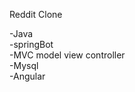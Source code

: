 Reddit Clone


-Java</br>
-springBot</br>
-MVC  model view controller</br>
-Mysql </br>
-Angular </br>